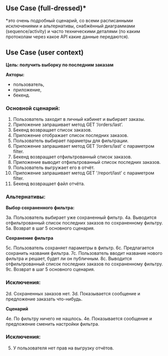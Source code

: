 ## Use Case (full-dressed)*
*это очень подробный сценарий, со всеми расписанными исключениями и альтернативы, 
снабжённый диаграммами (sequence/activity) и часто техническими деталями 
(по каким протоколам через какое API какие данные передаются).

## Use Case (user context)

**Цель: получить выборку по последним заказам**

**Акторы:**
* пользователь, 
* приложение, 
* бекенд.

### Основной сценарий:

1. Пользователь заходит в личный кабинет и выбирает заказы.
2. Приложение запрашивает метод GET ‘/orders/last’.
3. Бекенд возвращает список заказов.
4. Приложение отображает список последних заказов.
5. Пользователь выбирает параметры для фильтрации.
6. Приложение запрашивает метод GET ‘/orders/last’ с параметром filter.
7. Бекенд возвращает отфильтрованный список заказов.
8. Приложение выводит отфильтрованный список последних заказов.
9. Пользователь выгружает его в отчёт.
10. Приложение запрашивает метод GET  '/report/last' с параметром filter.
11. Бекенд возвращает файл отчёта.

### Альтернативы:

**Выбор сохраненного фильтра:**

За. Пользователь выбирает уже сохраненный фильтр.
4а. Выводится отфильтрованный список последних заказов по сохраненному фильтру.
5а. Возврат в шаг 5 основного сценария.

**Сохранение фильтра**

5с. Пользователь сохраняет параметры в фильтр.
6с. Предлагается сохранить названия фильтра.
7с. Пользователь вводит название нового фильтра и решает, будет ли он публичным.
8с. Выводится отфильтрованный список последних заказов по сохраненному фильтру.
9с. Возврат в шаг 5 основного сценария.


### Исключения:

2d. Сохраненных заказов нет.
3d. Показывается сообщение и предложение заказать что-нибудь.

**Сценарий**

4е. По фильтру ничего не нашлось.
4e. Показывается сообщение и предложение сменить настройки фильтра.


### Исключения:

5. У пользователя нет прав на выгрузку отчётов.
